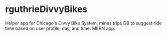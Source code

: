 # rguthrieDivvyBikes
Helper app for Chicago's Divvy Bike System; mines trips DB to suggest ride time based on user profile, day, and time.  MERN app.
